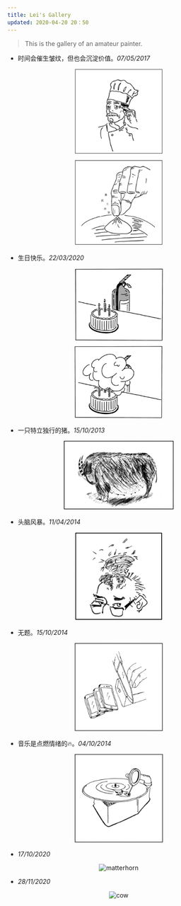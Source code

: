 ```yaml
---
title: Lei's Gallery
updated: 2020-04-20 20：50
---
```


> This is the gallery of an amateur painter.

* 时间会催生皱纹，但也会沉淀价值。_07/05/2017_

<p align="center">
<img src="/images/painting/zhouwen.jpg" alt="painting" width="200"/>
</p>

* 生日快乐。_22/03/2020_
<p align="center">
<img src="/images/painting/miehuoqi.jpg" alt="miehuoqi" width="200"/>
</p>

* 一只特立独行的猪。_15/10/2013_
<p align="center">
<img src="/images/painting/pig.jpg" alt="pig" width="250"/>
</p>

* 头脑风暴。_11/04/2014_
<p align="center">
<img src="/images/painting/brain-storm.jpg" alt="brain-storm" width="200"/>
</p>

* 无题。_15/10/2014_
<p align="center">
<img src="/images/painting/cut-phones.jpg" alt="cut-phones" width="200"/>
</p>

* 音乐是点燃情绪的🔥。_04/10/2014_
<p align="center">
<img src="/images/painting/music-fire.jpg" alt="music-fire" width="200"/>
</p>

* _17/10/2020_
<p align="center">
<img src="/images/painting/matterhorn.HEIC" alt="matterhorn" width="300"/>
</p>

* _28/11/2020_
<p align="center">
<img src="/images/painting/cow.HEIC" alt="cow" width="300"/>
</p>